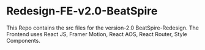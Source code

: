 # Redesign-FE-v2.0-BeatSpire
This Repo contains the src files for the version-2.0 BeatSpire-Redesign. The Frontend uses React JS, Framer Motion, React AOS, React Router, Style Components.

